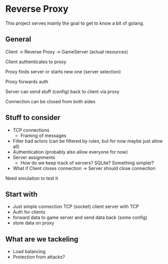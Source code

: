 # Reverse Proxy

This project serves mainly the goal to get to know a bit of golang.

## General

Client -> Reverse Proxy -> GameServer (actual resources)

Client authenticates to proxy

Proxy finds server or starts new one (server selection)

Proxy forwards auth

Server can send stuff (config) back to client via proxy

Connection can be closed from both sides

## Stuff to consider

- TCP connections
    - Framing of messages
- Filter bad actors (can be filtered by rules, but for now maybe just allow all)
- Authentication (probably also allow everyone for now)
- Server assignments
    - How do we keep track of servers? SQLite? Something simpler?
- What if Client closes connection -> Server should close connection

Need simulation to test it

## Start with
- Just simple connection TCP (socket) client server with TCP 
- Auth for clients
- forward data to game server and send data back (some config)
- store data on proxy

## What are we tackeling
- Load balancing
- Protection from attacks?
